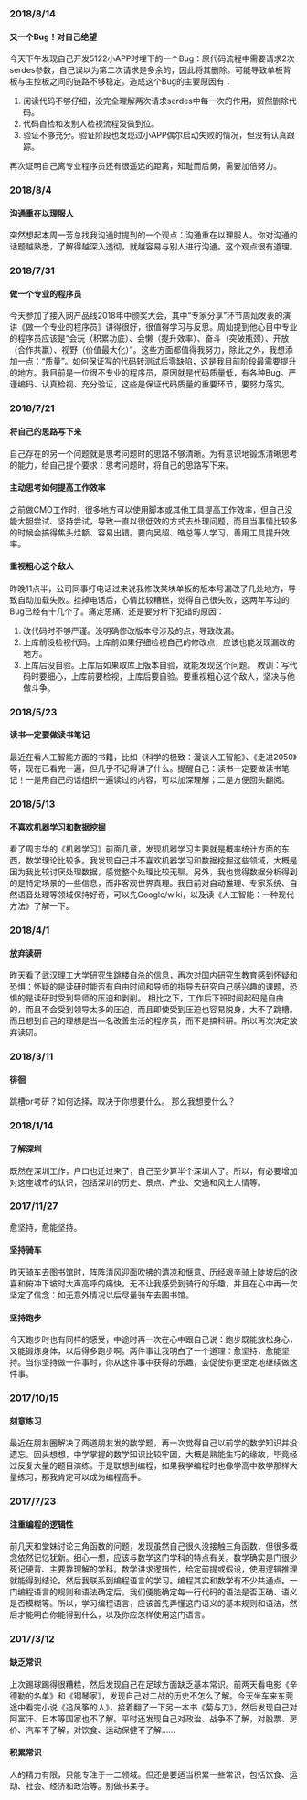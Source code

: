 ### 2018/8/14

#### 又一个Bug！对自己绝望
今天下午发现自己开发5122小APP时埋下的一个Bug：原代码流程中需要请求2次serdes参数，自己误以为第二次请求是多余的，因此将其删除。可能导致单板背板与主控板之间的链路不够稳定。造成这个Bug的主要原因有：
1. 阅读代码不够仔细，没完全理解两次请求serdes中每一次的作用，贸然删除代码。
2. 代码自检和发别人检视流程没做到位。
3. 验证不够充分。验证阶段也发现过小APP偶尔启动失败的情况，但没有认真跟踪。

再次证明自己离专业程序员还有很遥远的距离，知耻而后勇，需要加倍努力。

### 2018/8/4

#### 沟通重在以理服人
突然想起本周一芳总找我沟通时提到的一个观点：沟通重在以理服人。你对沟通的话题越熟悉，了解得越深入透彻，就越容易与别人进行沟通。这个观点很有道理。

### 2018/7/31

#### 做一个专业的程序员
今天参加了接入网产品线2018年中颁奖大会，其中“专家分享”环节周灿发表的演讲《做一个专业的程序员》讲得很好，很值得学习与反思。周灿提到他心目中专业的程序员应该是“会玩（积累功底）、会懒（提升效率）、奋斗（突破瓶颈）、开放（合作共赢）、视野（价值最大化）”。这些方面都值得我努力，除此之外，我想添加一点：“质量”。如何保证写的代码转测试后零缺陷，这是我目前阶段最需要提升的地方。我目前是一位很不专业的程序员，原因就是代码质量低，有各种Bug。严谨编码、认真检视、充分验证，这些是保证代码质量的重要环节，要努力落实。

### 2018/7/21

#### 将自己的思路写下来
自己存在的另一个问题就是思考问题时的思路不够清晰。为有意识地锻炼清晰思考的能力，给自己提个要求：思考问题时，将自己的思路写下来。

#### 主动思考如何提高工作效率
之前做CMO工作时，很多地方可以使用脚本或其他工具提高工作效率，但自己没能大胆尝试、坚持尝试，导致一直以很低效的方式去处理问题，而且当事情比较多的时候会搞得焦头烂额、容易出错。要向吴超、皓总等人学习，善用工具提升效率。

#### 重视粗心这个敌人
昨晚11点半，公司同事打电话过来说我修改某块单板的版本号漏改了几处地方，导致自动加载失败。挂掉电话后，心情比较糟糕，觉得自己很失败，这两年写过的Bug已经有十几个了。痛定思痛，还是要分析下犯错的原因：
1. 改代码时不够严谨。没明确修改版本号涉及的点，导致改漏。
2. 上库前没检视代码。上库前如果仔细检视自己的修改点，应该也能发现漏改的地方。
3. 上库后没自验。上库后如果取库上版本自验，就能发现这个问题。
教训：写代码时要细心，上库前要检视，上库后要自验。要重视粗心这个敌人，坚决与他做斗争。

### 2018/5/23

#### 读书一定要做读书笔记
最近在看人工智能方面的书籍，比如《科学的极致：漫谈人工智能》、《走进2050》等，现在已看完一遍，但几乎不记得讲了什么。提醒自己：读书一定要做读书笔记！一是用自己的话组织一遍读过的内容，可以加深理解；二是方便回头翻阅。

### 2018/5/13

#### 不喜欢机器学习和数据挖掘
看了周志华的《机器学习》前面几章，发现机器学习主要就是概率统计方面的东西，数学理论比较多。我发现自己并不喜欢机器学习和数据挖掘这些领域，大概是因为我比较讨厌处理数据，感觉整个处理比较无聊。另外，我也觉得数据分析得到的是特定场景的一些信息，而非客观世界真理。我目前对自动推理、专家系统、自然语音处理等领域保持好奇，可以先Google/wiki，以及读《人工智能：一种现代方法》了解一下。

### 2018/4/1

#### 放弃读研

昨天看了武汉理工大学研究生跳楼自杀的信息，再次对国内研究生教育感到怀疑和恐惧：怀疑的是读研时能否有自由时间和导师的指导去研究自己感兴趣的课题，恐惧的是读研时受到导师的压迫和剥削。
相比之下，工作后下班时间起码是自由的，而且不会受到领导太多的压迫，而且即使受到压迫也容易脱身，大不了跳槽。而且想到自己的理想是当一名改善生活的程序员，而不是搞科研。所以再次决定放弃读研。

### 2018/3/11

#### 徘徊
跳槽or考研？如何选择，取决于你想要什么。
那么我想要什么？

### 2018/1/14

#### 了解深圳
既然在深圳工作，户口也迁过来了，自己至少算半个深圳人了。所以，有必要增加对这座城市的认识，包括深圳的历史、景点、产业、交通和风土人情等。

### 2017/11/27
愈坚持，愈能坚持。

#### 坚持骑车
昨天骑车去图书馆时，阵阵清风迎面吹拂的清凉和惬意、历经艰辛骑上陡坡后的欣喜和俯冲下坡时大声高呼的痛快，无不让我感受到骑行的乐趣，并且在心中再一次坚定了信念：如无意外情况以后尽量骑车去图书馆。

#### 坚持跑步
今天跑步时也有同样的感受，中途时再一次在心中跟自己说：跑步既能放松身心，又能锻炼身体，以后得多跑步啊。两件事让我明白了一个道理：愈坚持，愈能坚持。当你坚持做一件事时，你从这件事中获得的乐趣，会促使你更坚定地继续做这件事。

### 2017/10/15

#### 刻意练习
最近在朋友圈解决了两道朋友发的数学题，再一次觉得自己以前学的数学知识并没遗忘。回头想想，中学掌握的数学知识比较牢固，大概是熟能生巧的缘故，毕竟经过反复大量的题目演练。于是联想到编程，如果我学编程时也像学高中数学那样大量练习，那我肯定可以成为编程高手。

### 2017/7/23

#### 注重编程的逻辑性
前几天和堂妹讨论三角函数的问题，发现虽然自己很久没接触三角函数，但很多概念依然记忆犹新。细心一想，应该与数学这门学科的特点有关。数学确实是门很少死记硬背、主要靠理解的学科。数学讲求逻辑性，给定前提或假设，使用逻辑推理就能得到结论。然后我联系到编程语言的学习。编程其实和数学有不少共通点。一门编程语言的规则和语法确定后，我们便能确定每一行代码的语法是否正确、语义是否模糊等。所以，学习编程语言，应该首先弄懂这门语义的基本规则和语法，然后才能明白你能得到什么，以及你应怎样使用这门语言。

### 2017/3/12

#### 缺乏常识
上次踢球踢得很糟糕，然后发现自己在足球方面缺乏基本常识。前两天看电影《辛德勒的名单》和《钢琴家》，发现自己对二战的历史不怎么了解。今天坐车来东莞途中看完小说《追风筝的人》，接着翻了一下另一本书《菊与刀》，然后发现自己对阿富汗、日本等国家也不了解。平时还发现自己对政治、战争不了解，对股票、房价、汽车不了解，对饮食、运动保健不了解......

#### 积累常识
人的精力有限，只能专注于一二领域。但还是要适当积累一些常识，包括饮食、运动、社会、经济和政治等。别做书呆子。


